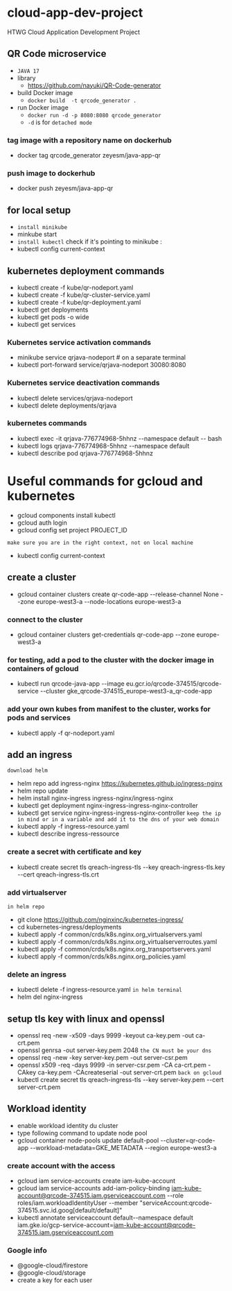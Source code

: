 # cloud-app-dev-project
HTWG Cloud Application Development Project

## QR Code microservice 
- `JAVA 17`
- library
  - https://github.com/nayuki/QR-Code-generator
- build Docker image
  - `docker build  -t qrcode_generator .`
- run Docker image
  - `docker run -d -p 8080:8080 qrcode_generator`
  - `-d` is for `detached mode`
  
### tag image with a repository name on dockerhub
- docker tag qrcode_generator zeyesm/java-app-qr
### push image to dockerhub
- docker push zeyesm/java-app-qr

## for local setup 
- `install minikube`
- minkube start
- `install kubectl`
check if it's pointing to minikube :
- kubectl config current-context 

## kubernetes deployment commands
- kubectl create -f kube/qr-nodeport.yaml
- kubectl create -f kube/qr-cluster-service.yaml
- kubectl create -f kube/qr-deployment.yaml
- kubectl get deployments
- kubectl get pods -o wide
- kubectl get services

### Kubernetes service activation commands
- minikube service qrjava-nodeport # on a separate terminal
- kubectl port-forward service/qrjava-nodeport 30080:8080

### Kubernetes service deactivation commands
- kubectl delete services/qrjava-nodeport
- kubectl delete deployments/qrjava

### kubernetes commands 
- kubectl exec -it qrjava-776774968-5hhnz --namespace default -- bash
- kubectl logs qrjava-776774968-5hhnz --namespace default
- kubectl describe pod qrjava-776774968-5hhnz

# Useful commands for gcloud and kubernetes
- gcloud components install kubectl
- gcloud auth login
- gcloud config set project PROJECT_ID

`make sure you are in the right context, not on local machine`
- kubectl config current-context

## create a cluster 
- gcloud container clusters create qr-code-app --release-channel None --zone europe-west3-a --node-locations europe-west3-a
### connect to the cluster
- gcloud container clusters get-credentials qr-code-app --zone europe-west3-a

### for testing, add a pod to the cluster with the docker image in containers of gcloud
- kubectl run qrcode-java-app --image eu.gcr.io/qrcode-374515/qrcode-service --cluster gke_qrcode-374515_europe-west3-a_qr-code-app

### add your own kubes from manifest to the cluster, works for pods and services
- kubectl apply -f qr-nodeport.yaml

## add an ingress
`download helm`
- helm repo add ingress-nginx https://kubernetes.github.io/ingress-nginx
- helm repo update
- helm install nginx-ingress ingress-nginx/ingress-nginx
- kubectl get deployment nginx-ingress-ingress-nginx-controller
- kubectl get service nginx-ingress-ingress-nginx-controller
 `keep the ip in mind or in a variable and add it to the dns of your web domain`
- kubectl apply -f ingress-resource.yaml
- kubectl describe ingress-ressource 

### create a secret with certificate and key
- kubectl create secret tls qreach-ingress-tls --key qreach-ingress-tls.key --cert qreach-ingress-tls.crt

### add virtualserver
`in helm repo`
- git clone https://github.com/nginxinc/kubernetes-ingress/
- cd kubernetes-ingress/deployments
- kubectl apply -f common/crds/k8s.nginx.org_virtualservers.yaml
- kubectl apply -f common/crds/k8s.nginx.org_virtualserverroutes.yaml
- kubectl apply -f common/crds/k8s.nginx.org_transportservers.yaml
- kubectl apply -f common/crds/k8s.nginx.org_policies.yaml

### delete an ingress
- kubectl delete -f ingress-resource.yaml
`in helm terminal`
- helm del nginx-ingress

## setup tls key with linux and openssl
- openssl req -new -x509 -days 9999 -keyout ca-key.pem -out ca-crt.pem
- openssl genrsa -out server-key.pem 2048
`the CN must be your dns`
- openssl req -new -key server-key.pem -out server-csr.pem 
- openssl x509 -req -days 9999 -in server-csr.pem -CA ca-crt.pem -CAkey ca-key.pem -CAcreateserial -out server-crt.pem
`back on gcloud`
- kubectl create secret tls qreach-ingress-tls --key server-key.pem --cert server-crt.pem


## Workload identity
 - enable workload identity du cluster
 - type following command to update node pool
 - gcloud container node-pools update default-pool --cluster=qr-code-app --workload-metadata=GKE_METADATA --region europe-west3-a
 ### create account with the access
 - gcloud iam service-accounts create iam-kube-account
 - gcloud iam service-accounts add-iam-policy-binding iam-kube-account@qrcode-374515.iam.gserviceaccount.com --role roles/iam.workloadIdentityUser --member "serviceAccount:qrcode-374515.svc.id.goog[default/default]"
- kubectl annotate serviceaccount default--namespace default iam.gke.io/gcp-service-account=iam-kube-account@qrcode-374515.iam.gserviceaccount.com

### Google info
- @google-cloud/firestore
- @google-cloud/storage
- create a key for each user
